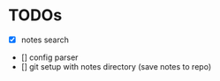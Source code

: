# TODOs
- [x] notes search
- [] config parser
- [] git setup with notes directory (save notes to repo)

